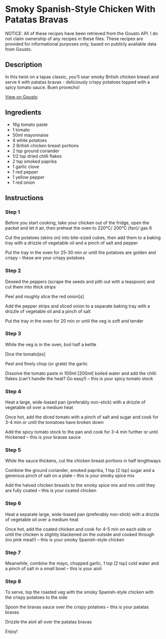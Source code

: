 # Smoky Spanish-Style Chicken With Patatas Bravas 

NOTICE: All of these recipes have been retrieved from the Gousto API. I do not claim ownership of any recipes in these files. These recipes are provided for informational purposes only, based on publicly available data from Gousto.

## Description

In this twist on a tapas classic, you’ll sear smoky British chicken breast and serve it with patatas bravas - deliciously crispy potatoes topped with a spicy tomato sauce. Buen provecho!

[View on Gousto](https://www.gousto.co.uk/recipes/cookbook/smoky-spanish-chicken-patatas-bravas-aioli)

## Ingredients

- 16g tomato paste
- 1 tomato
- 50ml mayonnaise
- 4 white potatoes
- 2 British chicken breast portions
- 2 tsp ground coriander
- 1/2 tsp dried chilli flakes
- 2 tsp smoked paprika
- 1 garlic clove
- 1 red pepper
- 1 yellow pepper
- 1 red onion

## Instructions


### Step 1

Before you start cooking, take your chicken out of the fridge, open the packet and let it air, then preheat the oven to 220°C/ 200°C (fan)/ gas 6

Cut the potatoes (skins on) into bite-sized cubes, then add them to a baking tray with a drizzle of vegetable oil and a pinch of salt and pepper

Put the tray in the oven for 25-30 min or until the potatoes are golden and crispy – these are your crispy potatoes


### Step 2

Deseed the peppers (scrape the seeds and pith out with a teaspoon) and cut them into thick strips

Peel and roughly slice the red onion<span class="text-danger">[s]</span>

Add the pepper strips and sliced onion to a separate baking tray with a drizzle of vegetable oil and a pinch of salt

Put the tray in the oven for 20 min or until the veg is soft and tender


### Step 3

While the veg is in the oven, boil half a kettle

Dice the tomato<span class="text-danger">[es]</span>

Peel and finely chop (or grate) the garlic

Dissolve the tomato paste in 100ml <span class="text-danger">[200ml]</span> boiled water and add the chilli flakes (can't handle the heat? Go easy!) – this is your spicy tomato stock


### Step 4

Heat a large, wide-based pan (preferably non-stick) with a drizzle of vegetable oil over a medium heat

Once hot, add the diced tomato with a pinch of salt and sugar and cook for 3-4 min or until the tomatoes have broken down

Add the spicy tomato stock to the pan and cook for 3-4 min further or until thickened – this is your bravas sauce


### Step 5

While the sauce thickens, cut the chicken breast portions in half lengthways

Combine the ground coriander, smoked paprika, 1 tsp <span class="text-danger">[2 tsp]</span> sugar and a generous pinch of salt on a plate – this is your smoky spice mix

Add the halved chicken breasts to the smoky spice mix and mix until they are fully coated – this is your coated chicken


### Step 6

Heat a separate large, wide-based pan (preferably non-stick) with a drizzle of vegetable oil over a medium heat

Once hot, add the coated chicken and cook for 4-5 min on each side or until the chicken is slightly blackened on the outside and cooked through (no pink meat!) – this is your smoky Spanish-style chicken


### Step 7

Meanwhile, combine the mayo, chopped garlic, 1 tsp <span class="text-danger">[2 tsp]</span> cold water and a pinch of salt in a small bowl – this is your aioli

### Step 8

To serve, top the roasted veg with the smoky Spanish-style chicken with the crispy potatoes to the side

Spoon the bravas sauce over the crispy potatoes – this is your patatas bravas

Drizzle the aioli all over the patatas bravas

Enjoy!

